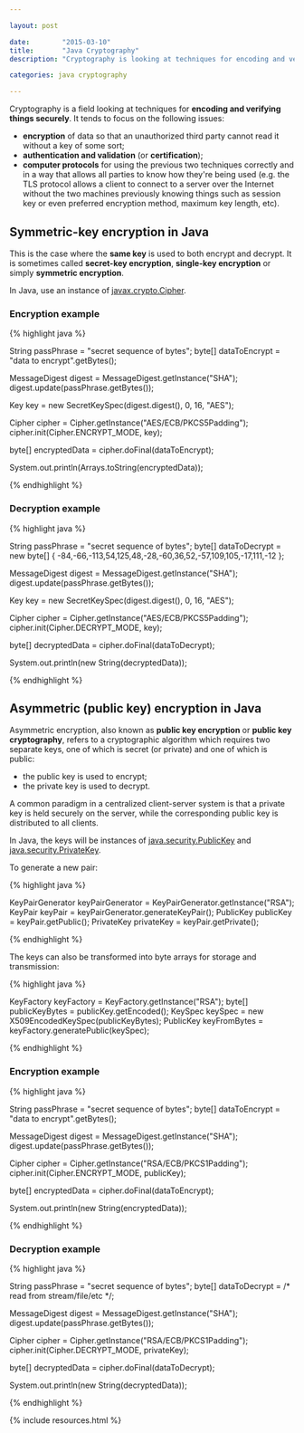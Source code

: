 ```yaml
---

layout: post

date:        "2015-03-10"
title:       "Java Cryptography"
description: "Cryptography is looking at techniques for encoding and verifying things securely. It tends to focus on encryption, authentication and computer protocols."

categories: java cryptography

---
```



Cryptography is a field looking at techniques for **encoding and verifying things securely**.
It tends to focus on the following issues:
- **encryption** of data so that an unauthorized third party cannot read it without a key of some sort;
- **authentication and validation** (or **certification**);
- **computer protocols** for using the previous two techniques correctly and in a way that allows all parties to know how they're being used (e.g. the TLS protocol allows a client to connect to a server over the Internet without the two machines previously knowing things such as session key or even preferred encryption method, maximum key length, etc).


## Symmetric-key encryption in Java

This is the case where the **same key** is used to both encrypt and decrypt.
It is sometimes called **secret-key encryption**, **single-key encryption** or simply **symmetric encryption**.

In Java, use an instance of [javax.crypto.Cipher](http://docs.oracle.com/javase/7/docs/api/javax/crypto/Cipher.html).

### Encryption example

{% highlight java %}

String passPhrase = "secret sequence of bytes";
byte[] dataToEncrypt = "data to encrypt".getBytes();

MessageDigest digest = MessageDigest.getInstance("SHA");
digest.update(passPhrase.getBytes());

Key key = new SecretKeySpec(digest.digest(), 0, 16, "AES");

Cipher cipher = Cipher.getInstance("AES/ECB/PKCS5Padding");
cipher.init(Cipher.ENCRYPT_MODE, key);

byte[] encryptedData = cipher.doFinal(dataToEncrypt);

System.out.println(Arrays.toString(encryptedData));

{% endhighlight %}


### Decryption example

{% highlight java %}

String passPhrase = "secret sequence of bytes";
byte[] dataToDecrypt = new byte[] { -84,-66,-113,54,125,48,-28,-60,36,52,-57,109,105,-17,111,-12 };

MessageDigest digest = MessageDigest.getInstance("SHA");
digest.update(passPhrase.getBytes());

Key key = new SecretKeySpec(digest.digest(), 0, 16, "AES");

Cipher cipher = Cipher.getInstance("AES/ECB/PKCS5Padding");
cipher.init(Cipher.DECRYPT_MODE, key);

byte[] decryptedData = cipher.doFinal(dataToDecrypt);

System.out.println(new String(decryptedData));

{% endhighlight %}


## Asymmetric (public key) encryption in Java

Asymmetric encryption, also known as **public key encryption** or **public key cryptography**, refers to a cryptographic algorithm which requires two separate keys, one of which is secret (or private) and one of which is public:
- the public key is used to encrypt;
- the private key is used to decrypt.

A common paradigm in a centralized client-server system is that a private key is held securely on the server, while the corresponding public key is distributed to all clients.

In Java, the keys will be instances of [java.security.PublicKey](http://docs.oracle.com/javase/7/docs/api/java/security/PublicKey.html) and [java.security.PrivateKey](http://docs.oracle.com/javase/7/docs/api/java/security/PrivateKey.html).

To generate a new pair:

{% highlight java %}

KeyPairGenerator keyPairGenerator = KeyPairGenerator.getInstance("RSA");
KeyPair keyPair = keyPairGenerator.generateKeyPair();
PublicKey publicKey = keyPair.getPublic();
PrivateKey privateKey = keyPair.getPrivate();

{% endhighlight %}

The keys can also be transformed into byte arrays for storage and transmission:

{% highlight java %}

KeyFactory keyFactory = KeyFactory.getInstance("RSA");
byte[] publicKeyBytes = publicKey.getEncoded();
KeySpec keySpec = new X509EncodedKeySpec(publicKeyBytes);
PublicKey keyFromBytes = keyFactory.generatePublic(keySpec);

{% endhighlight %}


### Encryption example

{% highlight java %}

String passPhrase = "secret sequence of bytes";
byte[] dataToEncrypt = "data to encrypt".getBytes();

MessageDigest digest = MessageDigest.getInstance("SHA");
digest.update(passPhrase.getBytes());

Cipher cipher = Cipher.getInstance("RSA/ECB/PKCS1Padding");
cipher.init(Cipher.ENCRYPT_MODE, publicKey);

byte[] encryptedData = cipher.doFinal(dataToEncrypt);

System.out.println(new String(encryptedData));

{% endhighlight %}

### Decryption example

{% highlight java %}

String passPhrase = "secret sequence of bytes";
byte[] dataToDecrypt = /* read from stream/file/etc */;

MessageDigest digest = MessageDigest.getInstance("SHA");
digest.update(passPhrase.getBytes());

Cipher cipher = Cipher.getInstance("RSA/ECB/PKCS1Padding");
cipher.init(Cipher.DECRYPT_MODE, privateKey);

byte[] decryptedData = cipher.doFinal(dataToDecrypt);

System.out.println(new String(decryptedData));

{% endhighlight %}

{% include resources.html %}
